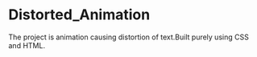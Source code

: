 # Distorted_Animation
The project is animation causing distortion of text.Built purely using CSS and HTML.
